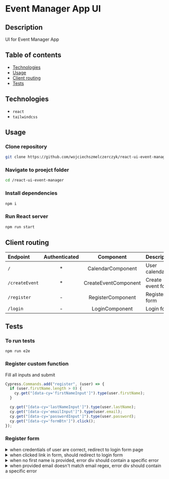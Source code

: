 # Event Manager App UI

## Description

UI for Event Manager App

## Table of contents

- [Technologies](#technologies)
- [Usage](#usage)
- [Client routing](#client-routing)
- [Tests](#tests)

## Technologies

- `react`
- `tailwindcss`

## Usage

### Clone repository

```sh
git clone https://github.com/wojciechszmelczerczyk/react-ui-event-manager.git
```

### Navigate to proejct folder

```sh
cd /react-ui-event-manager
```

### Install dependencies

```sh
npm i
```

### Run React server

```sh
npm run start
```

## Client routing

| Endpoint       | Authenticated |      Component       | Description       |
| :------------- | :-----------: | :------------------: | ----------------- |
| `/`            |      \*       |  CalendarComponent   | User calendar     |
| `/createEvent` |      \*       | CreateEventComponent | Create event form |
| `/register`    |       -       |  RegisterComponent   | Register form     |
| `/login`       |       -       |    LoginComponent    | Login form        |

## Tests

### To run tests

```
npm run e2e
```

### Register custom function

Fill all inputs and submit

```javascript
Cypress.Commands.add("register", (user) => {
  if (user.firstName.length > 0) {
    cy.get("[data-cy='firstNameInput']").type(user.firstName);
  }

  cy.get("[data-cy='lastNameInput']").type(user.lastName);
  cy.get("[data-cy='emailInput']").type(user.email);
  cy.get("[data-cy='passwordInput']").type(user.password);
  cy.get("[data-cy='formBtn']").click();
});
```

### Register form

<details>
<summary>when credentials of user are correct, redirect to login form page</summary>

```javascript
it("when credentials of user are correct, redirect to login form page", () => {
  cy.register(users[0]);

  cy.location().should((loc) => {
    expect(loc.href).to.eq("http://localhost:5000/login");
  });
});
```

</details>

<details>
<summary>when clicked link in form, should redirect to login form</summary>

```javascript
it("when clicked link in form, should redirect to login form", () => {
  cy.get("[data-cy='linkToForm']").click();

  cy.location().should((loc) => {
    expect(loc.href).to.eq("http://localhost:5000/login");
  });
});
```

</details>

<details>
<summary>when no first name is provided, error div should contain a specific error</summary>

```javascript
it("when no first name is provided, error div should contain a specific error", () => {
  cy.register(users[1]);

  cy.get("[data-cy='errMsg']").should("contain", "Please enter a first name");
});
```

</details>

<details>
<summary>when provided email doesn't match email regex, error div should contain a specific error</summary>

```javascript
it("when provided email doesn't match email regex, error div should contain a specific error", () => {
  cy.register(users[2]);

  cy.get("[data-cy='errMsg']").should("contain", "Please enter a valid email");
});
```

</details>
